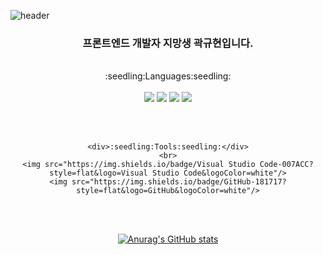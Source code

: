 ![header](https://capsule-render.vercel.app/api?type=waving&text=kkh9960&color=auto&height=160)

<div align=center>
	<h3>프론트엔드 개발자 지망생 곽규현입니다.</h3>
	<br>
	<div>:seedling:Languages:seedling:</div>  
	<br>
  	<img src="https://img.shields.io/badge/JavaScript-F7DF1E?style=flat&logo=JavaScript&logoColor=white" />
  	<img src="https://img.shields.io/badge/HTML5-E34F26?style=flat&logo=HTML5&logoColor=white" />
  	<img src="https://img.shields.io/badge/CSS3-1572B6?style=flat&logo=CSS3&logoColor=white" />
	<img src="https://img.shields.io/badge/React-61DAFB?style=flat&logo=React&logoColor=white" />
  
<br> <br>
	
	<div>:seedling:Tools:seedling:</div>
	<br>
	<img src="https://img.shields.io/badge/Visual Studio Code-007ACC?style=flat&logo=Visual Studio Code&logoColor=white"/>
	<img src="https://img.shields.io/badge/GitHub-181717?style=flat&logo=GitHub&logoColor=white"/>

<br> <br>
	
[![Anurag's GitHub stats](https://github-readme-stats.vercel.app/api?username=kkh9960)](https://github.com/anuraghazra/github-readme-stats)
